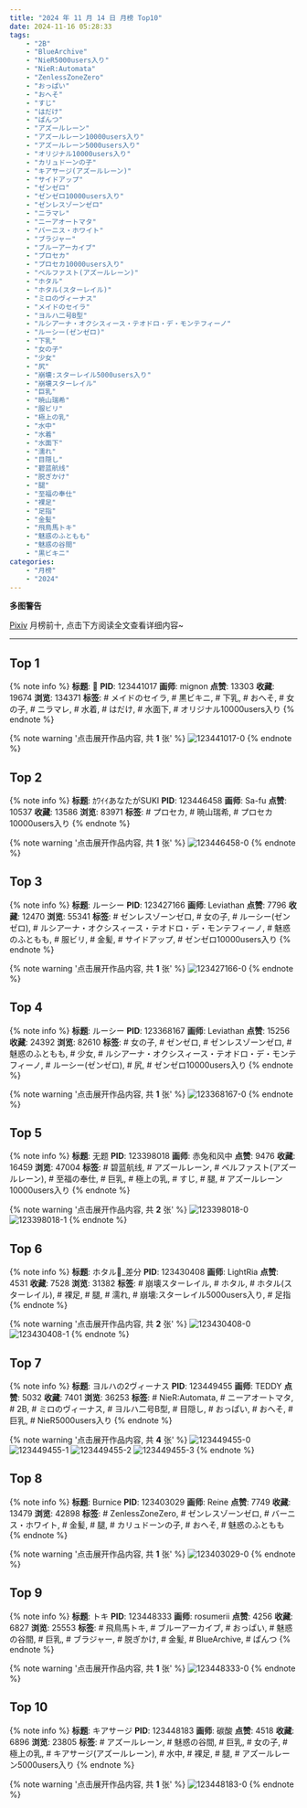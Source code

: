 ```yaml
---
title: "2024 年 11 月 14 日 月榜 Top10"
date: 2024-11-16 05:28:33
tags:
    - "2B"
    - "BlueArchive"
    - "NieR5000users入り"
    - "NieR:Automata"
    - "ZenlessZoneZero"
    - "おっぱい"
    - "おへそ"
    - "すじ"
    - "はだけ"
    - "ぱんつ"
    - "アズールレーン"
    - "アズールレーン10000users入り"
    - "アズールレーン5000users入り"
    - "オリジナル10000users入り"
    - "カリュドーンの子"
    - "キアサージ(アズールレーン)"
    - "サイドアップ"
    - "ゼンゼロ"
    - "ゼンゼロ10000users入り"
    - "ゼンレスゾーンゼロ"
    - "ニラマレ"
    - "ニーアオートマタ"
    - "バーニス・ホワイト"
    - "ブラジャー"
    - "ブルーアーカイブ"
    - "プロセカ"
    - "プロセカ10000users入り"
    - "ベルファスト(アズールレーン)"
    - "ホタル"
    - "ホタル(スターレイル)"
    - "ミロのヴィーナス"
    - "メイドのセイラ"
    - "ヨルハ二号B型"
    - "ルシアーナ・オクシスィース・テオドロ・デ・モンテフィーノ"
    - "ルーシー(ゼンゼロ)"
    - "下乳"
    - "女の子"
    - "少女"
    - "尻"
    - "崩壊:スターレイル5000users入り"
    - "崩壊スターレイル"
    - "巨乳"
    - "暁山瑞希"
    - "服ビリ"
    - "極上の乳"
    - "水中"
    - "水着"
    - "水面下"
    - "濡れ"
    - "目隠し"
    - "碧蓝航线"
    - "脱ぎかけ"
    - "腿"
    - "至福の奉仕"
    - "裸足"
    - "足指"
    - "金髪"
    - "飛鳥馬トキ"
    - "魅惑のふともも"
    - "魅惑の谷間"
    - "黒ビキニ"
categories:
    - "月榜"
    - "2024"
---
```


<i class="fa fa-triangle-exclamation"></i>**多图警告**<i class="fa fa-triangle-exclamation"></i>

[Pixiv](https://www.pixiv.net/) 月榜前十, 点击下方阅读全文查看详细内容~

<!-- more -->

---

## Top 1

{% note info %}
**标题**: 👀
**PID**: 123441017 **画师**: mignon
**点赞**: 13303 **收藏**: 19674 **浏览**: 134371
**标签**: # メイドのセイラ, # 黒ビキニ, # 下乳, # おへそ, # 女の子, # ニラマレ, # 水着, # はだけ, # 水面下, # オリジナル10000users入り
{% endnote %}

{% note warning '点击展开作品内容, 共 **1** 张' %}
![123441017-0](https://i.pixiv.re/img-original/img/2024/10/18/13/46/24/123441017_p0.jpg)
{% endnote %}

## Top 2

{% note info %}
**标题**: ｶﾜｲｲあなたがSUKI
**PID**: 123446458 **画师**: Sa-fu
**点赞**: 10537 **收藏**: 13586 **浏览**: 83971
**标签**: # プロセカ, # 暁山瑞希, # プロセカ10000users入り
{% endnote %}

{% note warning '点击展开作品内容, 共 **1** 张' %}
![123446458-0](https://i.pixiv.re/img-original/img/2024/10/18/18/14/42/123446458_p0.jpg)
{% endnote %}

## Top 3

{% note info %}
**标题**: ルーシー
**PID**: 123427166 **画师**: Leviathan
**点赞**: 7796 **收藏**: 12470 **浏览**: 55341
**标签**: # ゼンレスゾーンゼロ, # 女の子, # ルーシー(ゼンゼロ), # ルシアーナ・オクシスィース・テオドロ・デ・モンテフィーノ, # 魅惑のふともも, # 服ビリ, # 金髪, # サイドアップ, # ゼンゼロ10000users入り
{% endnote %}

{% note warning '点击展开作品内容, 共 **1** 张' %}
![123427166-0](https://i.pixiv.re/img-original/img/2024/10/18/00/00/12/123427166_p0.jpg)
{% endnote %}

## Top 4

{% note info %}
**标题**: ルーシー
**PID**: 123368167 **画师**: Leviathan
**点赞**: 15256 **收藏**: 24392 **浏览**: 82610
**标签**: # 女の子, # ゼンゼロ, # ゼンレスゾーンゼロ, # 魅惑のふともも, # 少女, # ルシアーナ・オクシスィース・テオドロ・デ・モンテフィーノ, # ルーシー(ゼンゼロ), # 尻, # ゼンゼロ10000users入り
{% endnote %}

{% note warning '点击展开作品内容, 共 **1** 张' %}
![123368167-0](https://i.pixiv.re/img-original/img/2024/10/16/00/00/05/123368167_p0.jpg)
{% endnote %}

## Top 5

{% note info %}
**标题**: 无题
**PID**: 123398018 **画师**: 赤兔和风中
**点赞**: 9476 **收藏**: 16459 **浏览**: 47004
**标签**: # 碧蓝航线, # アズールレーン, # ベルファスト(アズールレーン), # 至福の奉仕, # 巨乳, # 極上の乳, # すじ, # 腿, # アズールレーン10000users入り
{% endnote %}

{% note warning '点击展开作品内容, 共 **2** 张' %}
![123398018-0](https://i.pixiv.re/img-original/img/2024/10/17/01/00/47/123398018_p0.png)
![123398018-1](https://i.pixiv.re/img-original/img/2024/10/17/01/00/47/123398018_p1.png)
{% endnote %}

## Top 6

{% note info %}
**标题**: ホタル🎨_差分
**PID**: 123430408 **画师**: LightRia
**点赞**: 4531 **收藏**: 7528 **浏览**: 31382
**标签**: # 崩壊スターレイル, # ホタル, # ホタル(スターレイル), # 裸足, # 腿, # 濡れ, # 崩壊:スターレイル5000users入り, # 足指
{% endnote %}

{% note warning '点击展开作品内容, 共 **2** 张' %}
![123430408-0](https://i.pixiv.re/img-original/img/2024/10/18/01/36/24/123430408_p0.jpg)
![123430408-1](https://i.pixiv.re/img-original/img/2024/10/18/01/36/24/123430408_p1.jpg)
{% endnote %}

## Top 7

{% note info %}
**标题**: ヨルハの2ヴィーナス
**PID**: 123449455 **画师**: TEDDY
**点赞**: 5032 **收藏**: 7401 **浏览**: 36253
**标签**: # NieR:Automata, # ニーアオートマタ, # 2B, # ミロのヴィーナス, # ヨルハ二号B型, # 目隠し, # おっぱい, # おへそ, # 巨乳, # NieR5000users入り
{% endnote %}

{% note warning '点击展开作品内容, 共 **4** 张' %}
![123449455-0](https://i.pixiv.re/img-original/img/2024/10/18/19/58/51/123449455_p0.jpg)
![123449455-1](https://i.pixiv.re/img-original/img/2024/10/18/19/58/51/123449455_p1.jpg)
![123449455-2](https://i.pixiv.re/img-original/img/2024/10/18/19/58/51/123449455_p2.jpg)
![123449455-3](https://i.pixiv.re/img-original/img/2024/10/18/19/58/51/123449455_p3.jpg)
{% endnote %}

## Top 8

{% note info %}
**标题**: Burnice
**PID**: 123403029 **画师**: Reine
**点赞**: 7749 **收藏**: 13479 **浏览**: 42898
**标签**: # ZenlessZoneZero, # ゼンレスゾーンゼロ, # バーニス・ホワイト, # 金髪, # 腿, # カリュドーンの子, # おへそ, # 魅惑のふともも
{% endnote %}

{% note warning '点击展开作品内容, 共 **1** 张' %}
![123403029-0](https://i.pixiv.re/img-original/img/2024/10/17/07/15/25/123403029_p0.jpg)
{% endnote %}

## Top 9

{% note info %}
**标题**: トキ
**PID**: 123448333 **画师**: rosumerii
**点赞**: 4256 **收藏**: 6827 **浏览**: 25553
**标签**: # 飛鳥馬トキ, # ブルーアーカイブ, # おっぱい, # 魅惑の谷間, # 巨乳, # ブラジャー, # 脱ぎかけ, # 金髪, # BlueArchive, # ぱんつ
{% endnote %}

{% note warning '点击展开作品内容, 共 **1** 张' %}
![123448333-0](https://i.pixiv.re/img-original/img/2024/10/18/19/20/41/123448333_p0.jpg)
{% endnote %}

## Top 10

{% note info %}
**标题**: キアサージ
**PID**: 123448183 **画师**: 碳酸
**点赞**: 4518 **收藏**: 6896 **浏览**: 23805
**标签**: # アズールレーン, # 魅惑の谷間, # 巨乳, # 女の子, # 極上の乳, # キアサージ(アズールレーン), # 水中, # 裸足, # 腿, # アズールレーン5000users入り
{% endnote %}

{% note warning '点击展开作品内容, 共 **1** 张' %}
![123448183-0](https://i.pixiv.re/img-original/img/2024/10/18/19/15/14/123448183_p0.jpg)
{% endnote %}
